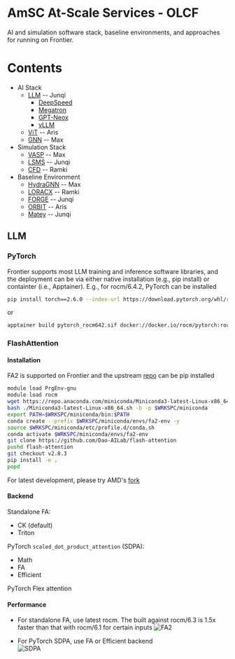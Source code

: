 # AmSC At-Scale Services - OLCF
AI and simulation software stack, baseline environments, and approaches for running on Frontier. 

# Contents

- AI Stack 
  * [LLM](#llm) -- Junqi
    + [DeepSpeed](#deepspeed)
    + [Megatron](#megatron)
    + [GPT-Neox](#gpt-neox)
    + [vLLM](#vllm)
  * [ViT](#vit) -- Aris
  * [GNN](#gnn) -- Max
- Simulation Stack
  * [VASP](#vasp) -- Max 
  * [LSMS](#lsms) -- Junqi
  * [CFD](#cfd) -- Ramki 
- Baseline Environment
  * [HydraGNN](#hydragnn) -- Max
  * [LORACX](#loracx) -- Ramki 
  * [FORGE](#forge) -- Junqi
  * [ORBIT](#orbit) -- Aris
  * [Matey](#matey) -- Junqi

## LLM  
### PyTorch
Frontier supports most LLM training and inference software libraries, and the deployment can be via either native installation (e.g., pip install) or containter (i.e., Apptainer). E.g., for rocm/6.4.2, PyTorch can be installed 
```bash
pip install torch==2.6.0 --index-url https://download.pytorch.org/whl/rocm6.4
```
or 
```bash
apptainer build pytorch_rocm642.sif docker://docker.io/rocm/pytorch:rocm6.4.2_ubuntu24.04_py3.12_pytorch_release_2.6.0
```

### FlashAttention 
#### Installation 
FA2 is supported on Frontier and the upstream [repo](https://github.com/Dao-AILab/flash-attention) can be pip installed
```bash
module load PrgEnv-gnu
module load rocm
wget https://repo.anaconda.com/miniconda/Miniconda3-latest-Linux-x86_64.sh -O Miniconda3-latest-Linux-x86_64.sh
bash ./Miniconda3-latest-Linux-x86_64.sh -b -p $WRKSPC/miniconda
export PATH=$WRKSPC/miniconda/bin:$PATH
conda create --prefix $WRKSPC/miniconda/envs/fa2-env -y
source $WRKSPC/miniconda/etc/profile.d/conda.sh
conda activate $WRKSPC/miniconda/envs/fa2-env
git clone https://github.com/Dao-AILab/flash-attention
pushd flash-attention
git checkout v2.8.3
pip install -e .
popd
```
For latest development, please try AMD's [fork](https://github.com/ROCm/flash-attention) 
#### Backend
Standalone FA: 
- CK (default)
- Triton

PyTorch `scaled_dot_product_attention` (SDPA):
- Math
- FA
- Efficient
  
PyTorch Flex attention 
#### Performance 
- For standalone FA, use latest rocm. The built against rocm/6.3 is 1.5x faster than that with rocm/6.1 for certain inputs
  ![FA2](FlashAttention/fa2.png)

- For PyTorch SDPA, use FA or Efficient backend  
 ![SDPA](FlashAttention/sdpa.png)
